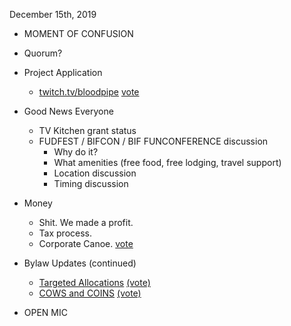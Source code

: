 December 15th, 2019

- MOMENT OF CONFUSION

- Quorum?

- Project Application
    - [twitch.tv/bloodpipe](https://github.com/BadIdeaFactory/corporate/issues/109) [vote](https://doodle.com/poll/pfsec8e9fh9gubqv)

- Good News Everyone
    - TV Kitchen grant status
    - FUDFEST / BIFCON / BIF FUNCONFERENCE discussion
        + Why do it?
        + What amenities (free food, free lodging, travel support)
        + Location discussion
        + Timing discussion

- Money
    - Shit. We made a profit.
    - Tax process.
    - Corporate Canoe. [vote](https://doodle.com/poll/m7bq2kvxvpe62sf8)

- Bylaw Updates (continued)
    - [Targeted Allocations](https://github.com/BadIdeaFactory/corporate/pull/105/commits/b2ef2daa2a0dea250c8b013de306f5544ff4087c) [(vote)](https://doodle.com/poll/7dqpngpee6d64fuq)
    - [COWS and COINS](https://github.com/BadIdeaFactory/corporate/pull/105/commits/8c1b32ebee78fe4c94e7a7ff9f793998cb191118) [(vote)](https://doodle.com/poll/cn2cqx2am8kbdbnv)

- OPEN MIC
